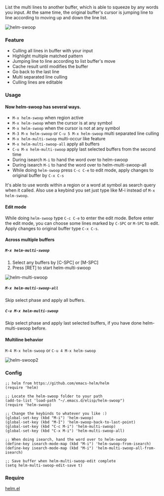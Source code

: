 List the multi lines to another buffer, which is able to squeeze by any words you input. At the same time, the original buffer's cursor is jumping line to line according to moving up and down the line list.

![helm-swoop](https://github.com/ShingoFukuyama/helm-swoop/raw/master/image/helm-swoop.gif)

### Feature

* Culling all lines in buffer with your input
* Highlight multiple matched pattern
* Jumping line to line according to list buffer's move
* Cache result until modifies the buffer
* Go back to the last line
* Multi separated line culling
* Culling lines are editable

### Usage

#### Now helm-swoop has several ways.

* `M-x helm-swoop` when region active
* `M-x helm-swoop` when the cursor is at any symbol
* `M-x helm-swoop` when the cursor is not at any symbol
* `M-3 M-x helm-swoop` or `C-u 5 M-x helm-swoop` multi separated line culling
* `M-x helm-multi-swoop` multi-occur like feature
* `M-x helm-multi-swoop-all` apply all buffers
* `C-u M-x helm-multi-swoop` apply last selected buffers from the second time
* During isearch `M-i` to hand the word over to helm-swoop
* During isearch `M-i` to hand the word over to helm-multi-swoop-all
* While doing `helm-swoop` press `C-c C-e` to edit mode, apply changes to original buffer by `C-x C-s`

It's able to use words within a region or a word at symbol as search query when it called. Also use a keybind you set just type like M-i instead of `M-x helm-swoop`. 

#### Edit mode
While doing `helm-swoop` type `C-c C-e` to enter the edit mode.
Before enter the edit mode, you can choose some lines marked by `C-SPC` or `M-SPC` to edit.
Apply changes to original buffer type `C-x C-s`.

#### Across multiple buffers

##### `M-x helm-multi-swoop`
1. Select any buffers by [C-SPC] or [M-SPC]
2. Press [RET] to start helm-multi-swoop

![helm-multi-swoop](https://github.com/ShingoFukuyama/helm-swoop/raw/master/image/helm-multi-swoop.gif)

##### `M-x helm-multi-swoop-all`
Skip select phase and apply all buffers.

##### `C-u M-x helm-multi-swoop`
Skip select phase and apply last selected buffers, if you have done helm-multi-swoop before.


#### Multiline behavior 
`M-4 M-x helm-swoop` or `C-u 4 M-x helm-swoop`

![helm-swoop2](https://github.com/ShingoFukuyama/helm-swoop/raw/master/image/helm-swoop2.gif)

### Config

```elisp
;; helm from https://github.com/emacs-helm/helm
(require 'helm)

;; Locate the helm-swoop folder to your path
(add-to-list 'load-path "~/.emacs.d/elisp/helm-swoop")
(require 'helm-swoop)

;; Change the keybinds to whatever you like :)
(global-set-key (kbd "M-i") 'helm-swoop)
(global-set-key (kbd "M-I") 'helm-swoop-back-to-last-point)
(global-set-key (kbd "C-c M-i") 'helm-multi-swoop)
(global-set-key (kbd "C-x M-i") 'helm-multi-swoop-all)

;; When doing isearch, hand the word over to helm-swoop
(define-key isearch-mode-map (kbd "M-i") 'helm-swoop-from-isearch)
(define-key isearch-mode-map (kbd "M-i") 'helm-multi-swoop-all-from-isearch)

;; Save buffer when helm-multi-swoop-edit complete
(setq helm-multi-swoop-edit-save t)
```

### Require

[helm.el](https://github.com/emacs-helm/helm)
